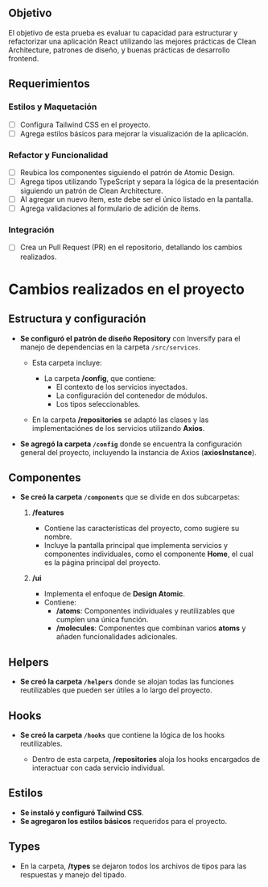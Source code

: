 ## Objetivo
El objetivo de esta prueba es evaluar tu capacidad para estructurar y refactorizar una aplicación React utilizando las mejores prácticas de Clean Architecture, patrones de diseño, y buenas prácticas de desarrollo frontend.

## Requerimientos

### Estilos y Maquetación
- [ ] Configura Tailwind CSS en el proyecto.
- [ ] Agrega estilos básicos para mejorar la visualización de la aplicación.

### Refactor y Funcionalidad
- [ ] Reubica los componentes siguiendo el patrón de Atomic Design.
- [ ] Agrega tipos utilizando TypeScript y separa la lógica de la presentación siguiendo un patrón de Clean Architecture.
- [ ] Al agregar un nuevo ítem, este debe ser el único listado en la pantalla.
- [ ] Agrega validaciones al formulario de adición de ítems.

### Integración
- [ ] Crea un Pull Request (PR) en el repositorio, detallando los cambios realizados.

# Cambios realizados en el proyecto

## Estructura y configuración

- **Se configuró el patrón de diseño Repository** con Inversify para el manejo de dependencias en la carpeta `/src/services`.

  - Esta carpeta incluye:
    - La carpeta **/config**, que contiene:
      - El contexto de los servicios inyectados.
      - La configuración del contenedor de módulos.
      - Los tipos seleccionables.
      
  - En la carpeta **/repositories** se adaptó las clases y las implementaciónes de los servicios utilizando **Axios**.

- **Se agregó la carpeta `/config`** donde se encuentra la configuración general del proyecto, incluyendo la instancia de Axios (**axiosInstance**).

## Componentes

- **Se creó la carpeta `/components`** que se divide en dos subcarpetas:
  
  1. **/features**
     - Contiene las características del proyecto, como sugiere su nombre.
     - Incluye la pantalla principal que implementa servicios y componentes individuales, como el componente **Home**, el cual es la página principal del proyecto.
     
  2. **/ui**
     - Implementa el enfoque de **Design Atomic**.
     - Contiene:
       - **/atoms**: Componentes individuales y reutilizables que cumplen una única función.
       - **/molecules**: Componentes que combinan varios **atoms** y añaden funcionalidades adicionales.

## Helpers

- **Se creó la carpeta `/helpers`** donde se alojan todas las funciones reutilizables que pueden ser útiles a lo largo del proyecto.

## Hooks

- **Se creó la carpeta `/hooks`** que contiene la lógica de los hooks reutilizables.
  
  - Dentro de esta carpeta, **/repositories** aloja los hooks encargados de interactuar con cada servicio individual.

## Estilos

- **Se instaló y configuró Tailwind CSS**.
- **Se agregaron los estilos básicos** requeridos para el proyecto.


## Types

- En la carpeta, **/types** se dejaron todos los archivos de tipos para las respuestas y manejo del tipado.